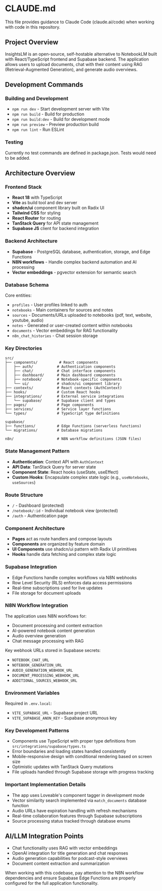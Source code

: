 # CLAUDE.md

This file provides guidance to Claude Code (claude.ai/code) when working with code in this repository.

## Project Overview

InsightsLM is an open-source, self-hostable alternative to NotebookLM built with React/TypeScript frontend and Supabase backend. The application allows users to upload documents, chat with their content using RAG (Retrieval-Augmented Generation), and generate audio overviews.

## Development Commands

### Building and Development
- `npm run dev` - Start development server with Vite
- `npm run build` - Build for production
- `npm run build:dev` - Build for development mode
- `npm run preview` - Preview production build
- `npm run lint` - Run ESLint

### Testing
Currently no test commands are defined in package.json. Tests would need to be added.

## Architecture Overview

### Frontend Stack
- **React 18** with TypeScript
- **Vite** as build tool and dev server
- **shadcn/ui** component library built on Radix UI
- **Tailwind CSS** for styling
- **React Router** for routing
- **TanStack Query** for API state management
- **Supabase JS** client for backend integration

### Backend Architecture
- **Supabase** - PostgreSQL database, authentication, storage, and Edge Functions
- **N8N workflows** - Handle complex backend automation and AI processing
- **Vector embeddings** - pgvector extension for semantic search

### Database Schema
Core entities:
- `profiles` - User profiles linked to auth
- `notebooks` - Main containers for sources and notes
- `sources` - Documents/URLs uploaded to notebooks (pdf, text, website, youtube, audio)
- `notes` - Generated or user-created content within notebooks
- `documents` - Vector embeddings for RAG functionality
- `n8n_chat_histories` - Chat session storage

### Key Directories

```
src/
├── components/          # React components
│   ├── auth/           # Authentication components
│   ├── chat/           # Chat interface components
│   ├── dashboard/      # Main dashboard components
│   ├── notebook/       # Notebook-specific components
│   └── ui/             # shadcn/ui component library
├── contexts/           # React contexts (AuthContext)
├── hooks/              # Custom React hooks
├── integrations/       # External service integrations
│   └── supabase/       # Supabase client and types
├── pages/              # Page components
├── services/           # Service layer functions
└── types/              # TypeScript type definitions

supabase/
├── functions/          # Edge Functions (serverless functions)
└── migrations/         # Database migrations

n8n/                    # N8N workflow definitions (JSON files)
```

### State Management Pattern
- **Authentication**: Context API with `AuthContext`
- **API Data**: TanStack Query for server state
- **Component State**: React hooks (useState, useEffect)
- **Custom Hooks**: Encapsulate complex state logic (e.g., `useNotebooks`, `useSources`)

### Route Structure
- `/` - Dashboard (protected)
- `/notebook/:id` - Individual notebook view (protected)
- `/auth` - Authentication page

### Component Architecture
- **Pages** act as route handlers and compose layouts
- **Components** are organized by feature domain
- **UI Components** use shadcn/ui pattern with Radix UI primitives
- **Hooks** handle data fetching and complex state logic

### Supabase Integration
- Edge Functions handle complex workflows via N8N webhooks
- Row Level Security (RLS) enforces data access permissions
- Real-time subscriptions used for live updates
- File storage for document uploads

### N8N Workflow Integration
The application uses N8N workflows for:
- Document processing and content extraction
- AI-powered notebook content generation
- Audio overview generation
- Chat message processing with RAG

Key webhook URLs stored in Supabase secrets:
- `NOTEBOOK_CHAT_URL`
- `NOTEBOOK_GENERATION_URL`
- `AUDIO_GENERATION_WEBHOOK_URL`
- `DOCUMENT_PROCESSING_WEBHOOK_URL`
- `ADDITIONAL_SOURCES_WEBHOOK_URL`

### Environment Variables
Required in `.env.local`:
- `VITE_SUPABASE_URL` - Supabase project URL
- `VITE_SUPABASE_ANON_KEY` - Supabase anonymous key

### Key Development Patterns
- Components use TypeScript with proper type definitions from `src/integrations/supabase/types.ts`
- Error boundaries and loading states handled consistently
- Mobile-responsive design with conditional rendering based on screen size
- Optimistic updates with TanStack Query mutations
- File uploads handled through Supabase storage with progress tracking

### Important Implementation Details
- The app uses Loveable's component tagger in development mode
- Vector similarity search implemented via `match_documents` database function
- Audio URLs have expiration handling with refresh mechanisms
- Real-time collaboration features through Supabase subscriptions
- Source processing status tracked through database enums

## AI/LLM Integration Points
- Chat functionality uses RAG with vector embeddings
- OpenAI integration for title generation and chat responses
- Audio generation capabilities for podcast-style overviews
- Document content extraction and summarization

When working with this codebase, pay attention to the N8N workflow dependencies and ensure Supabase Edge Functions are properly configured for the full application functionality.